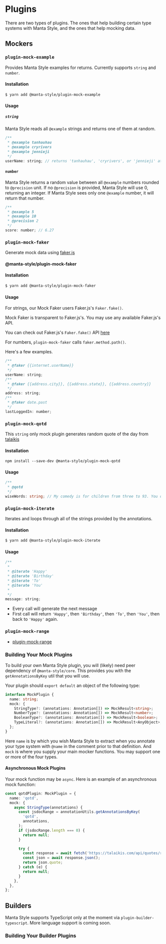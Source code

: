 # Plugins

There are two types of plugins.
The ones that help building certain type systems with Manta Style, and the ones that help mocking data.

## Mockers

<!-- TODO: separate pages -->

### `plugin-mock-example`

Provides Manta Style examples for returns. Currently supports `string` and `number`.

#### Installation

```sh
$ yarn add @manta-style/plugin-mock-example
```

#### Usage

##### `string`

Manta Style reads all `@example` strings and returns one of them at random.

```js
/**
 * @example tanhauhau
 * @example cryrivers
 * @example jennieji
 */
userName: string; // returns 'tanhauhau', 'cryrivers', or 'jennieji' at random
```

#### `number`

Manta Style returns a random value between all `@example` numbers rounded to `@precision` unit. If no `@precision` is provided, Manta Style will use 0, returning an integer. If Manta Style sees only one `@example` number, it will return that number.

```js
/**
 * @example 5
 * @example 10
 * @precision 2
 */
score: number; // 6.27
```

### `plugin-mock-faker`

Generate mock data using [faker.js](https://github.com/marak/faker.js/)

#### @manta-style/plugin-mock-faker

#### Installation

```sh
$ yarn add @manta-style/plugin-mock-faker
```

#### Usage

For strings, our Mock Faker users Faker.js's `Faker.fake()`.

Mock Faker is transparent to Faker.js's. You may use any available Faker.js's API.

You can check out Faker.js's `Faker.fake()` API [here](http://marak.github.io/faker.js/#toc7__anchor)

For numbers, `plugin-mock-faker` calls `faker.method.path()`.

Here's a few examples.

```js
/**
 * @faker {{internet.userName}}
 */
userName: string;
/**
 * @faker {{address.city}}, {{address.state}}, {{address.country}}
 */
address: string;
/**
 * @faker date.past
 */
lastLoggedIn: number;
```

### `plugin-mock-qotd`

This `string` only mock plugin generates random quote of the day from [talaikis](https://talaikis.com/random_quotes_api/)

#### Installation

```
npm install --save-dev @manta-style/plugin-mock-qotd
```

#### Usage

```typescript
/**
 * @qotd
 */
wiseWords: string; // My comedy is for children from three to 93. You do need a slightly childish sense of humour and if you haven't got that, it's very sad.
```

### `plugin-mock-iterate`

Iterates and loops through all of the strings provided by the annotations.

#### Installation

```sh
$ yarn add @manta-style/plugin-mock-iterate
```

#### Usage

```js
/**
 *
 * @iterate 'Happy'
 * @iterate 'Birthday'
 * @iterate 'To'
 * @iterate 'You'
 *
 */
message: string;
```

- Every call will generate the next message
- First call will return `'Happy'`, then `'Birthday'`, then `'To'`, then `'You'`, then back to `'Happy'` again.

### `plugin-mock-range`

<!-- draft -->

- [plugin-mock-range](./packages/plugins/plugin-mock-range/README.md)

### Building Your Mock Plugins

To build your own Manta Style plugin, you will (likely) need peer dependency of `@manta-style/core`. This provides you with the `getAnnotationsByKey` util that you will use.

Your plugin should `export default` an object of the following type:

```ts
interface MockPlugin {
  name: string;
  mock: {
    StringType?: (annotations: Annotation[]) => MockResult<string>;
    NumberType?: (annotations: Annotation[]) => MockResult<number>;
    BooleanType?: (annotations: Annotation[]) => MockResult<boolean>;
    TypeLiteral?: (annotations: Annotation[]) => MockResult<AnyObject>;
  };
}
```

Here `name` is by which you wish Manta Style to extract when you annotate your type system with `@name` in the comment prior to that definition.
And `mock` is where you supply your main mocker functions.
You may support one or more of the four types.

<!-- TODO: perhaps need some more explanations here -->
<!-- TODO: add an appropriate example here -->

#### Asynchronous Mock Plugins

Your mock function may be `async`. Here is an example of an asynchronous mock function:

```ts
const qotdPlugin: MockPlugin = {
  name: 'qotd',
  mock: {
    async StringType(annotations) {
      const jsdocRange = annotationUtils.getAnnotationsByKey(
        'qotd',
        annotations,
      );
      if (jsdocRange.length === 0) {
        return null;
      }

      try {
        const response = await fetch('https://talaikis.com/api/quotes/random/');
        const json = await response.json();
        return json.quote;
      } catch (e) {
        return null;
      }
    },
  },
};
```

## Builders

<!-- draft -->

Manta Style supports TypeScript only at the moment via `plugin-builder-typescript`. More language support is coming soon.

### Building Your Builder Plugins
